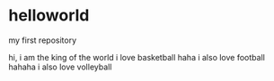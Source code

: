 # helloworld
my first repository

hi, i am the king of the world
i love basketball
haha 
i also love football
hahaha
i also love volleyball